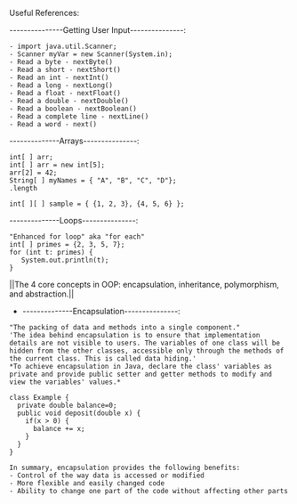 Useful References:

---------------Getting User Input---------------:
```
- import java.util.Scanner;
- Scanner myVar = new Scanner(System.in);
- Read a byte - nextByte()
- Read a short - nextShort()
- Read an int - nextInt()
- Read a long - nextLong()
- Read a float - nextFloat()
- Read a double - nextDouble()
- Read a boolean - nextBoolean()
- Read a complete line - nextLine()
- Read a word - next()
```
--------------Arrays---------------:
```
int[ ] arr;
int[ ] arr = new int[5];
arr[2] = 42;
String[ ] myNames = { "A", "B", "C", "D"};
.length

int[ ][ ] sample = { {1, 2, 3}, {4, 5, 6} }; 
```
--------------Loops---------------:
```
"Enhanced for loop" aka "for each"
int[ ] primes = {2, 3, 5, 7};
for (int t: primes) {
   System.out.println(t); 
}
```
||The 4 core concepts in OOP: encapsulation, inheritance, polymorphism, and abstraction.||
- --------------Encapsulation---------------:
```
"The packing of data and methods into a single component."
'The idea behind encapsulation is to ensure that implementation details are not visible to users. The variables of one class will be hidden from the other classes, accessible only through the methods of the current class. This is called data hiding.'
*To achieve encapsulation in Java, declare the class' variables as private and provide public setter and getter methods to modify and view the variables' values.*

class Example {
  private double balance=0;
  public void deposit(double x) {
    if(x > 0) {
      balance += x;
    }
  }
}

In summary, encapsulation provides the following benefits:
- Control of the way data is accessed or modified
- More flexible and easily changed code
- Ability to change one part of the code without affecting other parts
```
